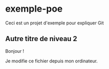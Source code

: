 # exemple-poe
Ceci est un projet d'exemple pour expliquer Git

## Autre titre de niveau 2

Bonjour !

Je modifie ce fichier depuis mon ordinateur.